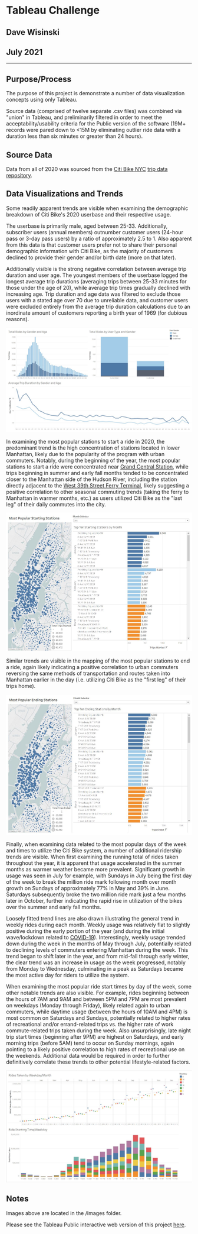 # Tableau Challenge
Dave Wisinski
----
July 2021
----
----

## Purpose/Process

The purpose of this project is demonstrate a number of data visualization concepts using only Tableau.

Source data (comprised of twelve separate .csv files) was combined via "union" in Tableau, and preliminarily filtered in order to meet the acceptability/usability criteria for the Public version of the software (19M+ records were pared down to <15M by eliminating outlier ride data with a duration less than six minutes or greater than 24 hours).

## Source Data

Data from all of 2020 was sourced from the [Citi Bike NYC](https://www.citibikenyc.com/system-data) [trip data repository](https://s3.amazonaws.com/tripdata/index.html).

## Data Visualizations and Trends

Some readily apparent trends are visible when examining the demographic breakdown of Citi Bike's 2020 userbase and their respective usage.

The userbase is primarily male, aged between 25-33. Additionally, subscriber users (annual members) outnumber customer users (24-hour pass or 3-day pass users) by a ratio of approximately 2.5 to 1. Also apparent from this data is that customer users prefer not to share their personal demographic information with Citi Bike, as the majority of customers declined to provide their gender and/or birth date (more on that later).

Additionally visible is the strong negative correlation between average trip duration and user age. The youngest members of the userbase logged the longest average trip durations (averaging trips between 25-33 minutes for those under the age of 20), while average trip times gradually declined with increasing age. Trip duration and age data was filtered to exclude those users with a stated age over 70 due to unreliable data, and customer users were excluded entirely from the average trip duration calculations due to an inordinate amount of customers reporting a birth year of 1969 (for dubious reasons).

![User-Demographics](Images/User_Demographics_Dashboard.JPG)

In examining the most popular stations to start a ride in 2020, the predominant trend is the high concentration of stations located in lower Manhattan, likely due to the popularity of the program with urban commuters. Notably, during the beginning of the year, the most popular stations to start a ride were concentrated near [Grand Central Station](https://www.citibikenyc.com/attractions/grand-central), while trips beginning in summer and early fall months tended to be concentrated closer to the Manhattan side of the Hudson River, including the station directly adjacent to the [West 39th Street Ferry Terminal](https://goo.gl/maps/xLeeCPdBdcW68NW48), likely suggesting a positive correlation to other seasonal commuting trends (taking the ferry to Manhattan in warmer months, etc.) as users utilized Citi Bike as the "last leg" of their daily commutes into the city.

![Starting-Stations](Images/Starting_Stations_Dashboard.JPG)

Similar trends are visible in the mapping of the most popular stations to end a ride, again likely indicating a positive correlation to urban commuters reversing the same methods of transportation and routes taken into Manhattan earlier in the day (i.e. utilizing Citi Bike as the "first leg" of their trips home).

![Ending-Stations](Images/Ending_Stations_Dashboard.JPG)

Finally, when examining data related to the most popular days of the week and times to utilize the Citi Bike system, a number of additional ridership trends are visible. When first examining the running total of rides taken throughout the year, it is apparent that usage accelerated in the summer months as warmer weather became more prevalent. Significant growth in usage was seen in July for example, with Sundays in July being the first day of the week to break the million ride mark following month over month growth on Sundays of approximately 77% in May and 39% in June. Saturdays subsequently broke the two million ride mark just a few months later in October, further indicating the rapid rise in utilization of the bikes over the summer and early fall months.

Loosely fitted trend lines are also drawn illustrating the general trend in weekly rides during each month. Weekly usage was relatively flat to slightly positive during the early portion of the year (and during the initial wave/lockdown related to [COVID-19](https://en.wikipedia.org/wiki/COVID-19_pandemic_in_New_York_City)). Interestingly, weekly usage trended down during the week in the months of May through July, potentially related to declining levels of commuters entering Manhattan during the week. This trend began to shift later in the year, and from mid-fall through early winter, the clear trend was an increase in usage as the week progressed, notably from Monday to Wednesday, culminating in a peak as Saturdays became the most active day for riders to utilize the system.

When examining the most popular ride start times by day of the week, some other notable trends are also visible. For example, rides beginning between the hours of 7AM and 9AM and between 5PM and 7PM are most prevalent on weekdays (Monday through Friday), likely related again to urban commuters, while daytime usage (between the hours of 10AM and 4PM) is most common on Saturdays and Sundays, potentially related to higher rates of recreational and/or errand-related trips vs. the higher rate of work commute-related trips taken during the week. Also unsurprisingly, late night trip start times (beginning after 9PM) are highest on Saturdays, and early morning  trips (before 5AM) tend to occur on Sunday mornings, again pointing to a likely positive correlation to high rates of recreational use on the weekends. Additional data would be required in order to further definitively correlate these trends to other potential lifestyle-related factors.

![Day-Time-Trends](Images/Day_Time_Trends_Dashboard.JPG)

## Notes

Images above are located in the /Images folder.

Please see the Tableau Public interactive web version of this project [here](https://public.tableau.com/app/profile/david.wisinski/viz/CitibikeProject_16259768148620/CitibikeNYC2020).
